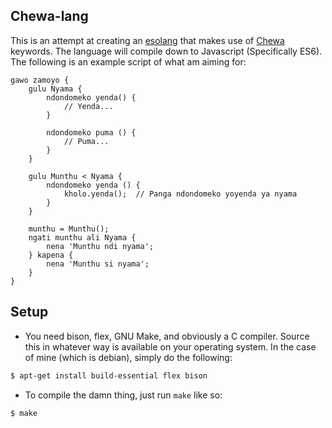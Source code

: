 Chewa-lang
-----------

This is an attempt at creating an
[esolang](https://en.wikipedia.org/wiki/Esoteric_programming_language)
that makes use of [Chewa](https://en.wikipedia.org/wiki/Chewa_language)
keywords. The language will compile down to Javascript (Specifically ES6).
The following is an example script of what am aiming for:

    gawo zamoyo {
        gulu Nyama {
            ndondomeko yenda() {
                // Yenda...
            }
            
            ndondomeko puma () {
                // Puma...
            }
        }

        gulu Munthu < Nyama {
            ndondomeko yenda () {
                kholo.yenda();	// Panga ndondomeko yoyenda ya nyama
            }
        }

        munthu = Munthu();
        ngati munthu ali Nyama {
            nena 'Munthu ndi nyama';
        } kapena {
            nena 'Munthu si nyama';
        }
    }

## Setup

- You need bison, flex, GNU Make, and obviously a C compiler. Source this
in whatever way is available on your operating system. In the case of
mine (which is debian), simply do the following:

```sh
$ apt-get install build-essential flex bison
```

- To compile the damn thing, just run `make` like so:
```sh
$ make
```

